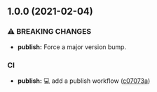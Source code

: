 ## 1.0.0 (2021-02-04)


### ⚠ BREAKING CHANGES

* **publish:** Force a major version bump.

### CI

* **publish:** 💻 add a publish workflow ([c07073a](https://github.com/Prevayl/react-native-blemulator/commit/c07073abd0d053fceef64d523785e70e91795b1e))

